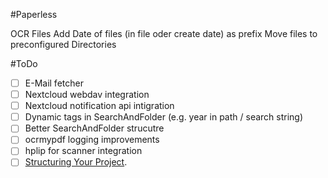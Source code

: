 #Paperless

OCR Files
Add Date of files (in file oder create date) as prefix
Move files to preconfigured Directories

#ToDo
- [ ] E-Mail fetcher
- [ ] Nextcloud webdav integration
- [ ] Nextcloud notification api intigration
- [ ] Dynamic tags in SearchAndFolder (e.g. year in path / search string)
- [ ] Better SearchAndFolder strucutre
- [ ] ocrmypdf logging improvements
- [ ] hplip for scanner integration
- [ ] [Structuring Your Project](https://docs.python-guide.org/writing/structure/).
